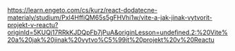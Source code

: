 https://learn.engeto.com/cs/kurz/react-dodatecne-materialy/studium/Pxl4HffiQM65s5gFHVhi1w/vite-a-jak-jinak-vytvorit-projekt-v-reactu?originId=5KUQj17RRkKJDQpFb7jPuA&originLesson=undefined.2:%20Vite%20a%20jak%20jinak%20vytvo%C5%99it%20projekt%20v%20Reactu
